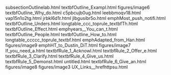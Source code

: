 subsectionOutlinelab.html
textbfOutline_Exampl.html
figures/image6
textbfOutline_Why_do.html
c5pbcujb0ug.html
leebbmoqv18.html
vap15n1o2tg.html
jrbkl6d1r.html
jlbgusibr5o.html
emphMost_push_notifi.html
textbfOutline_Unders.html
longtable_ccc_toprule_textbfTh.html
textbfOutline_Effect.html
emphyears__You_can_t.html
textbfOutline_People.html
textbfOutline_How_to.html
longtable_ccccc_toprule_textbf.html
emphAdapted_from_Han.html
figures/image9
emphHT_to_Dustin_DiT.html
figures/image7
If_you_need_a.html
textbfRule_1_Acknowl.html
textbfRule_2_Offer_e.html
textbfRule_3_Clarify.html
textbfRule_4_Give_us.html
textbfRule_5_Demonst.html
untitled.html
textbfRule_6_Give_an.html
figures/image8
figures/image3
UX_Links__hrefhttpsu.html